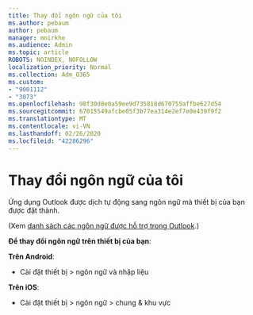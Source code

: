 ```yaml
---
title: Thay đổi ngôn ngữ của tôi
ms.author: pebaum
author: pebaum
manager: mnirkhe
ms.audience: Admin
ms.topic: article
ROBOTS: NOINDEX, NOFOLLOW
localization_priority: Normal
ms.collection: Adm_O365
ms.custom:
- "9001112"
- "3073"
ms.openlocfilehash: 98f30d8e0a59ee9d735818d670755affbe627d54
ms.sourcegitcommit: 67015549afcbe05f3b77ea314e2ef7e0e439f9f2
ms.translationtype: MT
ms.contentlocale: vi-VN
ms.lasthandoff: 02/26/2020
ms.locfileid: "42286296"
---
```

# <a name="change-my-language"></a>Thay đổi ngôn ngữ của tôi

Ứng dụng Outlook được dịch tự động sang ngôn ngữ mà thiết bị của bạn được đặt thành. 

(Xem [danh sách các ngôn ngữ được hỗ trợ trong Outlook](https://acompli.helpshift.com/a/outlook/?s=general-questions&f=in-which-languages-is-your-app-translated).) 

**Để thay đổi ngôn ngữ trên thiết bị của bạn**: 

**Trên Android**: 

- Cài đặt thiết bị > ngôn ngữ và nhập liệu 

**Trên iOS**: 

- Cài đặt thiết bị > ngôn ngữ > chung & khu vực 
